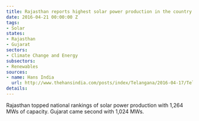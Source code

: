 ```yaml
---
title: Rajasthan reports highest solar power production in the country
date: 2016-04-21 00:00:00 Z
tags:
- Solar
states:
- Rajasthan
- Gujarat
sectors:
- Climate Change and Energy
subsectors:
- Renewables
sources:
- name: Hans India
  url: http://www.thehansindia.com/posts/index/Telangana/2016-04-17/Telangana-ranks-7th-in-solar-power-generation/222099
details: 
---
```


Rajasthan topped national rankings of solar power production with 1,264 MWs of capacity. Gujarat came second with 1,024 MWs.
